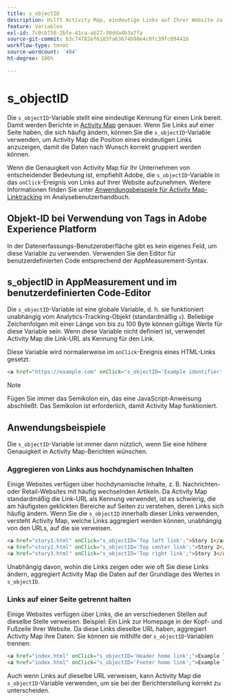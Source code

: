 ```yaml
---
title: s_objectID
description: Hilft Activity Map, eindeutige Links auf Ihrer Website zu identifizieren.
feature: Variables
exl-id: 7c0cb750-2bfe-41ca-ab27-30dda4b3a7fa
source-git-commit: b3c74782ef6183fa63674b98e4c0fc39fc09441b
workflow-type: tm+mt
source-wordcount: '404'
ht-degree: 100%

---
```


# s_objectID

Die `s_objectID`-Variable stellt eine eindeutige Kennung für einen Link bereit. Damit werden Berichte in [Activity Map](/help/analyze/activity-map/activity-map.md) genauer. Wenn Sie Links auf einer Seite haben, die sich häufig ändern, können Sie die `s_objectID`-Variable verwenden, um Activity Map die Position eines eindeutigen Links anzuzeigen, damit die Daten nach Wunsch korrekt gruppiert werden können.

Wenn die Genauigkeit von Activity Map für Ihr Unternehmen von entscheidender Bedeutung ist, empfiehlt Adobe, die `s_objectID`-Variable in das `onClick`-Ereignis von Links auf Ihrer Website aufzunehmen. Weitere Informationen finden Sie unter [Anwendungsbeispiele für Activity Map-Linktracking](/help/analyze/activity-map/activitymap-link-tracking/activitymap-link-tracking-use-case.md) im Analysebenutzerhandbuch.

## Objekt-ID bei Verwendung von Tags in Adobe Experience Platform

In der Datenerfassungs-Benutzeroberfläche gibt es kein eigenes Feld, um diese Variable zu verwenden. Verwenden Sie den Editor für benutzerdefinierten Code entsprechend der AppMeasurement-Syntax.

## s_objectID in AppMeasurement und im benutzerdefinierten Code-Editor

Die `s_objectID`-Variable ist eine globale Variable, d. h. sie funktioniert unabhängig vom Analytics-Tracking-Objekt (standardmäßig `s`). Beliebige Zeichenfolgen mit einer Länge von bis zu 100 Byte können gültige Werte für diese Variable sein. Wenn diese Variable nicht definiert ist, verwendet Activity Map die Link-URL als Kennung für den Link.

Diese Variable wird normalerweise im `onClick`-Ereignis eines HTML-Links gesetzt.

```HTML
<a href="https://example.com" onClick="s_objectID='Example identifier';">Example link</a>
```

>[!NOTE]
>
>Fügen Sie immer das Semikolon ein, das eine JavaScript-Anweisung abschließt. Das Semikolon ist erforderlich, damit Activity Map funktioniert.

## Anwendungsbeispiele

Die `s_objectID`-Variable ist immer dann nützlich, wenn Sie eine höhere Genauigkeit in Activity Map-Berichten wünschen.

### Aggregieren von Links aus hochdynamischen Inhalten

Einige Websites verfügen über hochdynamische Inhalte, z. B. Nachrichten- oder Retail-Websites mit häufig wechselnden Artikeln. Da Activity Map standardmäßig die Link-URL als Kennung verwendet, ist es schwierig, die am häufigsten geklickten Bereiche auf Seiten zu verstehen, deren Links sich häufig ändern. Wenn Sie die `s_objectID` innerhalb dieser Links verwenden, versteht Activity Map, welche Links aggregiert werden können, unabhängig von den URLs, auf die sie verweisen.

```HTML
<a href="story1.html" onClick="s_objectID='Top left link';">Story 1</a>
<a href="story2.html" onClick="s_objectID='Top center link';">Story 2</a>
<a href="story3.html" onClick="s_objectID='Top right link';">Story 3</a>
```

Unabhängig davon, wohin die Links zeigen oder wie oft Sie diese Links ändern, aggregiert Activity Map die Daten auf der Grundlage des Wertes in `s_objectID`.

### Links auf einer Seite getrennt halten

Einige Websites verfügen über Links, die an verschiedenen Stellen auf dieselbe Stelle verweisen. Beispiel: Ein Link zur Homepage in der Kopf- und Fußzeile Ihrer Website. Da diese Links dieselbe URL haben, aggregiert Activity Map ihre Daten. Sie können sie mithilfe der `s_objectID`-Variablen trennen:

```HTML
<a href="index.html" onClick="s_objectID='Header home link';">Example link in Header</a>
<a href="index.html" onClick="s_objectID='Footer home link';">Example link in Footer</a>
```

Auch wenn Links auf dieselbe URL verweisen, kann Activity Map die `s_objectID`-Variable verwenden, um sie bei der Berichterstellung korrekt zu unterscheiden.
